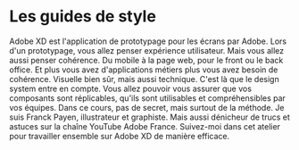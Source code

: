 # Les guides de style

Adobe XD est l'application de prototypage pour les écrans par Adobe. Lors d'un prototypage, vous allez penser expérience utilisateur. Mais vous allez aussi penser cohérence. Du mobile à la page web, pour le front ou le back office. Et plus vous avez d'applications métiers plus vous avez besoin de cohérence. Visuelle bien sûr, mais aussi technique. C'est là que le design system entre en compte. Vous allez pouvoir vous assurer que vos composants sont réplicables, qu'ils sont utilisables et compréhensibles par vos équipes. Dans ce cours, pas de secret, mais surtout de la méthode. Je suis Franck Payen, illustrateur et graphiste. Mais aussi dénicheur de trucs et astuces sur la chaîne YouTube Adobe France. Suivez-moi dans cet atelier pour travailler ensemble sur Adobe XD de manière efficace.